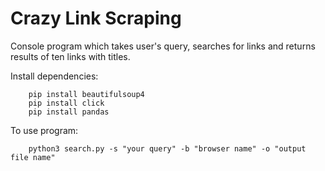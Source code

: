 # Crazy Link Scraping

Console program which takes user's query, searches for links and returns results of ten links with titles.

Install dependencies:

```
    pip install beautifulsoup4
    pip install click
    pip install pandas
```

To use program:

```
    python3 search.py -s "your query" -b "browser name" -o "output file name"
```